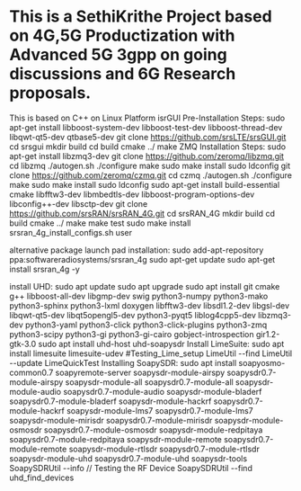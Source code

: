 # This is a SethiKrithe Project based on 4G,5G Productization with Advanced 5G 3gpp on going discussions and 6G Research proposals.
This is based on C++ on Linux Platform
isrGUI Pre-Installation Steps:
sudo apt-get install libboost-system-dev libboost-test-dev libboost-thread-dev libqwt-qt5-dev qtbase5-dev
git clone https://github.com/srsLTE/srsGUI.git
cd srsgui
mkdir build
cd build
cmake ../
make 
ZMQ Installation Steps:
sudo apt-get install libzmq3-dev
git clone https://github.com/zeromq/libzmq.git
cd libzmq
./autogen.sh
./configure
make
sudo make install
sudo ldconfig
git clone https://github.com/zeromq/czmq.git
cd czmq
./autogen.sh
./configure
make
sudo make install
sudo ldconfig
sudo apt-get install build-essential cmake libfftw3-dev libmbedtls-dev libboost-program-options-dev libconfig++-dev libsctp-dev
git clone https://github.com/srsRAN/srsRAN_4G.git
cd srsRAN_4G
mkdir build
cd build
cmake ../
make
make test
sudo make install
srsran_4g_install_configs.sh user

alternative package launch pad installation:
sudo add-apt-repository ppa:softwareradiosystems/srsran_4g
sudo apt-get update
sudo apt-get install srsran_4g -y

install UHD:
sudo apt update
sudo apt upgrade
sudo apt install git cmake g++ libboost-all-dev libgmp-dev swig python3-numpy python3-mako python3-sphinx python3-lxml doxygen libfftw3-dev libsdl1.2-dev libgsl-dev libqwt-qt5-dev libqt5opengl5-dev python3-pyqt5 liblog4cpp5-dev libzmq3-dev python3-yaml python3-click python3-click-plugins python3-zmq python3-scipy python3-gi python3-gi-cairo gobject-introspection gir1.2-gtk-3.0
sudo apt install uhd-host uhd-soapysdr
Install LimeSuite:
sudo apt install limesuite limesuite-udev
#Testing_Lime_setup
LimeUtil --find
LimeUtil --update
LimeQuickTest
Installing SoapySDR:
sudo apt install soapyosmo-common0.7 soapyremote-server soapysdr-module-airspy soapysdr0.7-module-airspy soapysdr-module-all soapysdr0.7-module-all soapysdr-module-audio soapysdr0.7-module-audio soapysdr-module-bladerf soapysdr0.7-module-bladerf soapysdr-module-hackrf soapysdr0.7-module-hackrf soapysdr-module-lms7 soapysdr0.7-module-lms7 soapysdr-module-mirisdr soapysdr0.7-module-mirisdr soapysdr-module-osmosdr soapysdr0.7-module-osmosdr soapysdr-module-redpitaya soapysdr0.7-module-redpitaya soapysdr-module-remote soapysdr0.7-module-remote soapysdr-module-rtlsdr soapysdr0.7-module-rtlsdr soapysdr-module-uhd soapysdr0.7-module-uhd soapysdr-tools
SoapySDRUtil --info  // Testing the RF Device
SoapySDRUtil --find
uhd_find_devices

